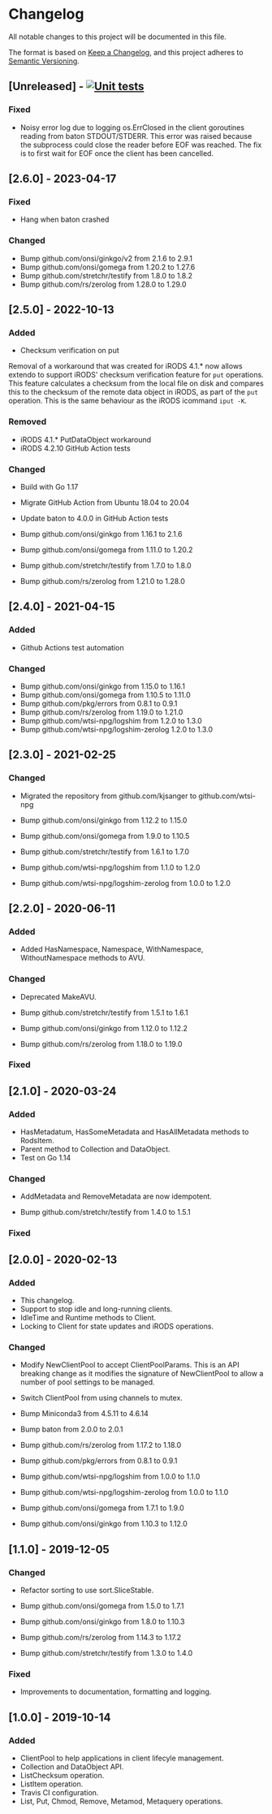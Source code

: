 # Changelog
All notable changes to this project will be documented in this file.

The format is based on [Keep a Changelog](https://keepachangelog.com/en/1.0.0/),
and this project adheres to [Semantic Versioning](https://semver.org/spec/v2.0.0.html).

## [Unreleased] - [![Unit tests](https://github.com/wtsi-npg/extendo/actions/workflows/run-tests.yml/badge.svg)](https://github.com/wtsi-npg/extendo/actions/workflows/run-tests.yml)

### Fixed

- Noisy error log due to logging os.ErrClosed in the client goroutines reading
  from baton STDOUT/STDERR. This error was raised because the subprocess could
  close the reader before EOF was reached. The fix is to first wait for EOF once
  the client has been cancelled.

## [2.6.0] - 2023-04-17

### Fixed

- Hang when baton crashed

### Changed

- Bump github.com/onsi/ginkgo/v2 from 2.1.6 to 2.9.1
- Bump github.com/onsi/gomega from 1.20.2 to 1.27.6
- Bump github.com/stretchr/testify from 1.8.0 to 1.8.2
- Bump github.com/rs/zerolog from 1.28.0 to 1.29.0

## [2.5.0] - 2022-10-13

### Added

- Checksum verification on put

Removal of a workaround that was created for iRODS 4.1.* now allows
extendo to support iRODS' checksum verification feature for `put` operations.
This feature calculates a checksum from the local file on disk and compares
this to the checksum of the remote data object in iRODS, as part of the `put`
operation. This is the same behaviour as the iRODS icommand `iput -K`.

### Removed

- iRODS 4.1.* PutDataObject workaround
- iRODS 4.2.10 GitHub Action tests

### Changed

- Build with Go 1.17
- Migrate GitHub Action from Ubuntu 18.04 to 20.04
- Update baton to 4.0.0 in GitHub Action tests

- Bump github.com/onsi/ginkgo from 1.16.1 to 2.1.6
- Bump github.com/onsi/gomega from 1.11.0 to 1.20.2
- Bump github.com/stretchr/testify from 1.7.0 to 1.8.0
- Bump github.com/rs/zerolog from 1.21.0 to 1.28.0


## [2.4.0] - 2021-04-15

### Added

- Github Actions test automation

### Changed

- Bump github.com/onsi/ginkgo from 1.15.0 to 1.16.1
- Bump github.com/onsi/gomega from 1.10.5 to 1.11.0
- Bump github.com/pkg/errors from 0.8.1 to 0.9.1
- Bump github.com/rs/zerolog from 1.19.0 to 1.21.0
- Bump github.com/wtsi-npg/logshim from 1.2.0 to 1.3.0
- Bump github.com/wtsi-npg/logshim-zerolog 1.2.0 to 1.3.0

## [2.3.0] - 2021-02-25

### Changed

- Migrated the repository from github.com/kjsanger to github.com/wtsi-npg

- Bump github.com/onsi/ginkgo from 1.12.2 to 1.15.0
- Bump github.com/onsi/gomega from 1.9.0 to 1.10.5
- Bump github.com/stretchr/testify from 1.6.1 to 1.7.0
- Bump github.com/wtsi-npg/logshim from 1.1.0 to 1.2.0
- Bump github.com/wtsi-npg/logshim-zerolog from 1.0.0 to 1.2.0

## [2.2.0] - 2020-06-11

### Added

- Added HasNamespace, Namespace, WithNamespace, WithoutNamespace
  methods to AVU.

### Changed

- Deprecated MakeAVU.

- Bump github.com/stretchr/testify from 1.5.1 to 1.6.1
- Bump github.com/onsi/ginkgo from 1.12.0 to 1.12.2
- Bump github.com/rs/zerolog from 1.18.0 to 1.19.0

### Fixed

## [2.1.0] - 2020-03-24

### Added

- HasMetadatum, HasSomeMetadata and HasAllMetadata methods to RodsItem.
- Parent method to Collection and DataObject.
- Test on Go 1.14

### Changed

- AddMetadata and RemoveMetadata are now idempotent.

- Bump github.com/stretchr/testify from 1.4.0 to 1.5.1

### Fixed

## [2.0.0] - 2020-02-13

### Added

- This changelog.
- Support to stop idle and long-running clients.
- IdleTime and Runtime methods to Client.
- Locking to Client for state updates and iRODS operations.

### Changed

- Modify NewClientPool to accept ClientPoolParams. This is an API breaking
  change as it modifies the signature of NewClientPool to allow a number of
  pool settings to be managed.
- Switch ClientPool from using channels to mutex.

- Bump Miniconda3 from 4.5.11 to 4.6.14
- Bump baton from 2.0.0 to 2.0.1
- Bump github.com/rs/zerolog from 1.17.2 to 1.18.0
- Bump github.com/pkg/errors from 0.8.1 to 0.9.1
- Bump github.com/wtsi-npg/logshim from 1.0.0 to 1.1.0
- Bump github.com/wtsi-npg/logshim-zerolog from 1.0.0 to 1.1.0
- Bump github.com/onsi/gomega from 1.7.1 to 1.9.0
- Bump github.com/onsi/ginkgo from 1.10.3 to 1.12.0

## [1.1.0] - 2019-12-05

### Changed

- Refactor sorting to use sort.SliceStable.

- Bump github.com/onsi/gomega from 1.5.0 to 1.7.1
- Bump github.com/onsi/ginkgo from 1.8.0 to 1.10.3
- Bump github.com/rs/zerolog from 1.14.3 to 1.17.2
- Bump github.com/stretchr/testify from 1.3.0 to 1.4.0

### Fixed

- Improvements to documentation, formatting and logging.

## [1.0.0] - 2019-10-14

### Added

- ClientPool to help applications in client lifecyle management.
- Collection and DataObject API.
- ListChecksum operation.
- ListItem operation.
- Travis CI configuration.
- List, Put, Chmod, Remove, Metamod, Metaquery operations.
